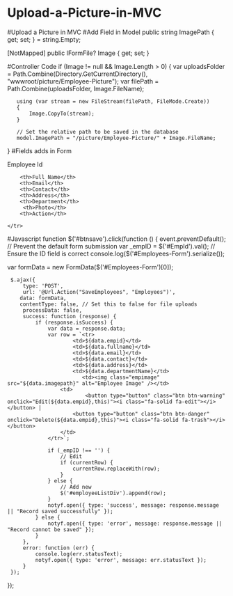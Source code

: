 # Upload-a-Picture-in-MVC
#Upload a Picture in MVC
#Add Field in Model
public string ImagePath {  get; set; } = string.Empty;

  [NotMapped]
  public  IFormFile? Image {  get; set; }

#Controller Code
   if (Image != null && Image.Length > 0)
   {
       var uploadsFolder = Path.Combine(Directory.GetCurrentDirectory(), "wwwroot/picture/Employee-Picture");
       var filePath = Path.Combine(uploadsFolder, Image.FileName);

       using (var stream = new FileStream(filePath, FileMode.Create))
       {
           Image.CopyTo(stream);
       }

       // Set the relative path to be saved in the database
       model.ImagePath = "/picture/Employee-Picture/" + Image.FileName;
   }
   #Fields adds in Form 
   <thead>
    <tr>
        <th>Employee Id</th>
         
        <th>Full Name</th>
        <th>Email</th>
        <th>Contact</th>
        <th>Address</th>
        <th>Department</th>
         <th>Photo</th>
        <th>Action</th>
        
    </tr>
</thead>
#Javascript function
 $('#btnsave').click(function () {
 event.preventDefault(); // Prevent the default form submission
     var _empID = $('#EmpId').val(); // Ensure the ID field is correct
     console.log($('#Employees-Form').serialize());
     

 var formData = new FormData($('#Employees-Form')[0]);

     $.ajax({
         type: 'POST',
         url: '@Url.Action("SaveEmployees", "Employees")',
        data: formData,
        contentType: false, // Set this to false for file uploads
         processData: false,
         success: function (response) {
             if (response.isSuccess) {
                 var data = response.data;
                 var row = `<tr>
                         <td>${data.empid}</td>
                         <td>${data.fullname}</td>
                         <td>${data.email}</td>
                         <td>${data.contact}</td>
                         <td>${data.address}</td>
                         <td>${data.departmentName}</td>
                            <td><img class="empimage" src="${data.imagepath}" alt="Employee Image" /></td>
                     <td>
                             <button type="button" class="btn btn-warning" onclick="Edit(${data.empid},this)"><i class="fa-solid fa-edit"></i></button> |
                         <button type="button" class="btn btn-danger" onclick="Delete(${data.empid},this)"><i class="fa-solid fa-trash"></i></button>
                     </td>
                 </tr>`;

                 if (_empID !== '') {
                     // Edit
                     if (currentRow) {
                         currentRow.replaceWith(row);
                     }
                 } else {
                     // Add new
                     $('#employeeListDiv').append(row);
                 }
                 notyf.open({ type: 'success', message: response.message || "Record saved successfully" });
             } else {
                 notyf.open({ type: 'error', message: response.message || "Record cannot be saved" });
             }
         },
         error: function (err) {
             console.log(err.statusText);
             notyf.open({ type: 'error', message: err.statusText });
         }
     });
 });
